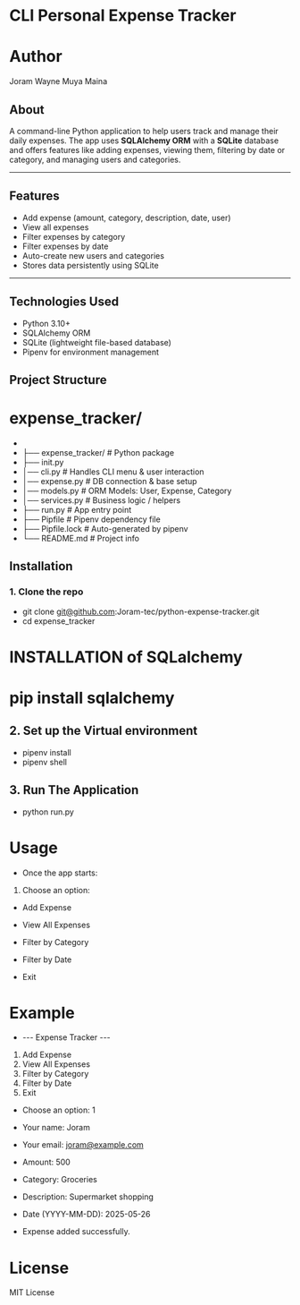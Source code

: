 #  CLI Personal Expense Tracker

# Author 
Joram Wayne Muya Maina 

## About 
A command-line Python application to help users track and manage their daily expenses. The app uses **SQLAlchemy ORM** with a **SQLite** database and offers features like adding expenses, viewing them, filtering by date or category, and managing users and categories.

---

##  Features

-  Add expense (amount, category, description, date, user)
-  View all expenses
-  Filter expenses by category
-  Filter expenses by date
-  Auto-create new users and categories
-  Stores data persistently using SQLite

---

##  Technologies Used

- Python 3.10+
- SQLAlchemy ORM
- SQLite (lightweight file-based database)
- Pipenv for environment management


##  Project Structure

# expense_tracker/
- 
- ├── expense_tracker/ # Python package
- ├── init.py
- │── cli.py # Handles CLI menu & user interaction
- │── expense.py # DB connection & base setup
- │── models.py # ORM Models: User, Expense, Category
- │── services.py # Business logic / helpers
- ├── run.py # App entry point
- ├── Pipfile # Pipenv dependency file
- ├── Pipfile.lock # Auto-generated by pipenv
- └── README.md # Project info


##  Installation

### 1. Clone the repo
- git clone git@github.com:Joram-tec/python-expense-tracker.git
- cd expense_tracker

# INSTALLATION of SQLalchemy
# pip install sqlalchemy 


## 2. Set up the Virtual environment
- pipenv install
- pipenv shell


## 3. Run The Application
- python run.py

# Usage                                             
- Once the app starts:
1. Choose an option:
 - Add Expense

 - View All Expenses

 - Filter by Category

 - Filter by Date

 - Exit

# Example
- --- Expense Tracker ---
1. Add Expense
2. View All Expenses
3. Filter by Category
4. Filter by Date
5. Exit

- Choose an option: 1
- Your name: Joram
- Your email: joram@example.com
- Amount: 500
- Category: Groceries
- Description: Supermarket shopping
- Date (YYYY-MM-DD): 2025-05-26

- Expense added successfully.

#  License
MIT License



